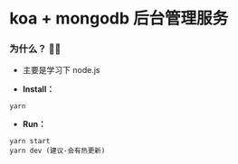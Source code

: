 # koa + mongodb 后台管理服务

### 为什么？ 🤷‍♂️

- 主要是学习下 node.js

- **Install：**

```text
yarn
```

- **Run：**

```text
yarn start
yarn dev (建议-会有热更新)
```
